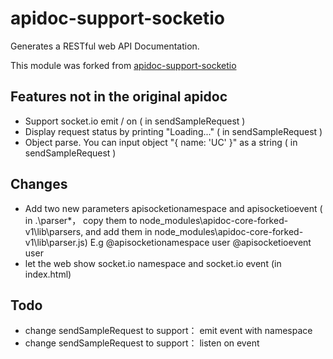 # apidoc-support-socketio

Generates a RESTful web API Documentation.

This module was forked from [apidoc-support-socketio](https://github.com/b6pzeusbc54tvhw5jgpyw8pwz2x6gs/apidoc-support-socketio)

## Features not in the original apidoc
- Support socket.io emit / on ( in sendSampleRequest )
- Display request status by printing "Loading..."  ( in sendSampleRequest )
- Object parse. You can input object "{ name: 'UC' }" as a string  ( in sendSampleRequest )

## Changes
- Add two new parameters apisocketionamespace and apisocketioevent ( in .\parser\*， copy them to node_modules\apidoc-core-forked-v1\lib\parsers, and add them in node_modules\apidoc-core-forked-v1\lib\parser.js)
  E.g 
  @apisocketionamespace user
  @apisocketioevent user
- let the web show socket.io namespace and socket.io event (in index.html)

## Todo
- change sendSampleRequest to support： emit event with namespace
- change sendSampleRequest to support： listen on event
